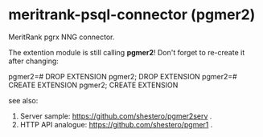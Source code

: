 # meritrank-psql-connector (pgmer2)

MeritRank pgrx NNG connector.

The extention module is still calling **pgmer2**!
Don't forget to re-create it after changing:


pgmer2=# DROP EXTENSION pgmer2;
DROP EXTENSION
pgmer2=# CREATE EXTENSION pgmer2;
CREATE EXTENSION

see also:

1. Server sample: https://github.com/shestero/pgmer2serv .
2. HTTP API analogue: https://github.com/shestero/pgmer1 .

